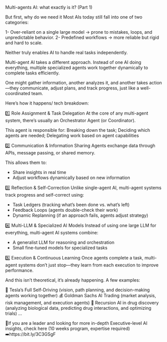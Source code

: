 Multi-agents AI: what exactly is it? (Part 1)

But first, why do we need it
Most AIs today still fall into one of two categories:

1- Over-reliant on a single large model → prone to mistakes, loops, and unpredictable behavior.
2- Predefined workflows → more reliable but rigid and hard to scale.

Neither truly enables AI to handle real tasks independently.

Multi-agent AI takes a different approach. Instead of one AI doing everything, multiple specialized agents work together dynamically to complete tasks efficiently.

One might gather information, another analyzes it, and another takes action—they communicate, adjust plans, and track progress, just like a well-coordinated team.

Here’s how it happens/ tech breakdown:

1️⃣ Role Assignment & Task Delegation
At the core of any multi-agent system, there’s usually an Orchestrator Agent (or Coordinator). 

This agent is responsible for: Breaking down the task; Deciding which agents are needed; Delegating work based on agent capabilities

2️⃣ Communication & Information Sharing
Agents exchange data through APIs, message passing, or shared memory. 

This allows them to:
- Share insights in real time
- Adjust workflows dynamically based on new information

3️⃣ Reflection & Self-Correction
Unlike single-agent AI, multi-agent systems track progress and self-correct using:

- Task Ledgers (tracking what’s been done vs. what’s left)
- Feedback Loops (agents double-check their work)
- Dynamic Replanning (if an approach fails, agents adjust strategy)

4️⃣ Multi-LLM & Specialized AI Models
Instead of using one large LLM for everything, multi-agent AI systems combine:

- A generalist LLM for reasoning and orchestration
- Small fine-tuned models for specialized tasks

5️⃣ Execution & Continuous Learning
Once agents complete a task, multi-agent systems don’t just stop—they learn from each execution to improve performance.

And this isn’t theoretical, it’s already happening. A few examples:

🚗 Tesla’s Full Self-Driving (vision, path planning, and decision-making agents working together)
💰 Goldman Sachs AI Trading (market analysis, risk management, and execution agents)
🔬 Recursion AI in drug discovery (analyzing biological data, predicting drug interactions, and optimizing trials)
...

📍If you are a leader and looking for more in-depth Executive-level AI insights, check here (10 weeks program, expertise required) 
➡️https://bit.ly/3C3GSgF
